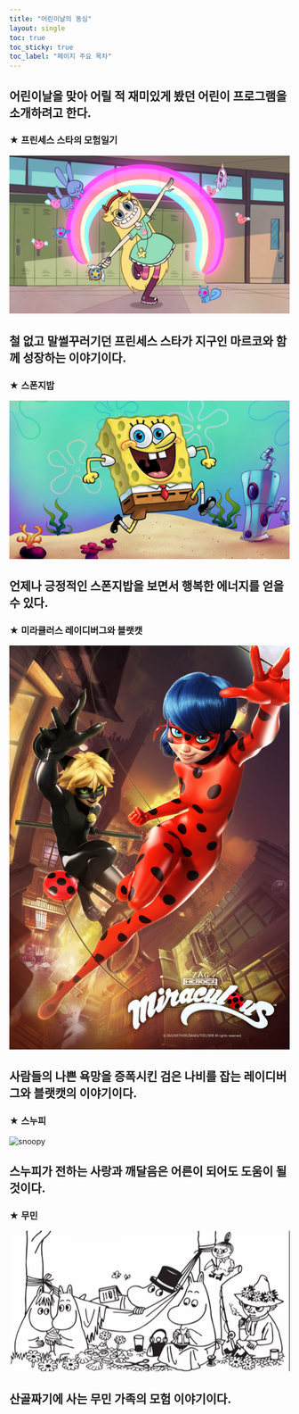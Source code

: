 ```yaml
---
title: "어린이날의 동심"
layout: single 
toc: true
toc_sticky: true
toc_label: "페이지 주요 목차"
---
```


어린이날을 맞아 어릴 적 재미있게 봤던 어린이 프로그램을 소개하려고 한다. 
--- 

### ★ 프린세스 스타의 모험일기
![star](/assets/images/star.jpg)

철 없고 말썰꾸러기던 프린세스 스타가 지구인 마르코와 함께 성장하는 이야기이다.
---

### ★ 스폰지밥
![sponge](/assets/images/sponge.jpg)

언제나 긍정적인 스폰지밥을 보면서 행복한 에너지를 얻을 수 있다.
---

### ★ 미라큘러스 레이디버그와 블랫캣
![lady](/assets/images/lady.jpg)

사람들의 나쁜 욕망을 증폭시킨 검은 나비를 잡는 레이디버그와 블랫캣의 이야기이다. 
---

### ★ 스누피
![snoopy][snoop]

[snoop]: http://cdn.dealbada.com/data/editor/1608/8c2e4fe78f1c711af43de61ff341fbc9_1470706609_8067.jpg
스누피가 전하는 사랑과 깨달음은 어른이 되어도 도움이 될 것이다.
---

### ★ 무민
[![moomin](/assets/images/moomin.png "더 자세한 내용을 원하시면 방문해 보세요 ")](https://i1.wp.com/sharehows.com/wp-content/uploads/2017/09/2-10.png?resize=800%2C400)

산골짜기에 사는 무민 가족의 모험 이야기이다.
---

